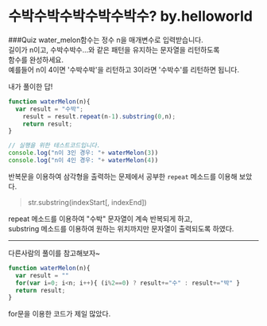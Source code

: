 # 수박수박수박수박수박수? by.helloworld
              

###Quiz
water_melon함수는 정수 n을 매개변수로 입력받습니다.  
길이가 n이고, 수박수박수...와 같은 패턴을 유지하는 문자열을 리턴하도록  
함수를 완성하세요.  
예를들어 n이 4이면 '수박수박'을 리턴하고 3이라면 '수박수'를 리턴하면 됩니다.  
                     

내가 풀이한 답!
```js
function waterMelon(n){
  var result = "수박";
    result = result.repeat(n-1).substring(0,n);
    return result;
}

// 실행을 위한 테스트코드입니다.
console.log("n이 3인 경우: "+ waterMelon(3))
console.log("n이 4인 경우: "+ waterMelon(4))
```

반복문을 이용하여 삼각형을 출력하는 문제에서 공부한 `repeat` 메소드를 이용해 보았다.  
                   
>str.substring(indexStart[, indexEnd])
                
repeat 메소드를 이용하여 "수박" 문자열이 계속 반복되게 하고,  
substring 메소드를 이용하여 원하는 위치까지만 문자열이 출력되도록 하였다.  
                        
---
다른사람의 풀이를 참고해보자~
```js
function waterMelon(n){
  var result = ""
  for(var i=0; i<n; i++){ (i%2==0) ? result+="수" : result+="박" }
  return result;
}
```

for문을 이용한 코드가 제일 많았다.  

